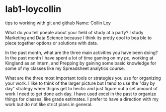 # lab1-loycollin
tips to working with git and github
Name: Collin Loy

What do you tell poeple about your field of study at a party?
  I study Marketing and Data Science because I think its pretty cool to bea ble to piece together options or solutions with data.

In the past month, what are the three main activities you have been doing?
  In the past month I have spent a lot of time gaming on my pc, working at Kingland as an intern, and Prepping by gaining some basic knowledge for some of my classes like my Spreadsheet analytics course.

What are the three most important tools or strategies you use for organizing your work.
  I like to think of the larger picture but I tend to use the "day by day" strategy when thigns get to hectic and just figure out a set amount of work I need to get done ach day. I have used excel in the past to organize things for classes, like grade estimates. I prefer to have a direction with my work but do not like strict plans in general.
